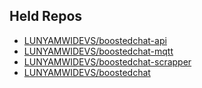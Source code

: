 
## Held Repos
- [LUNYAMWIDEVS/boostedchat-api](https://github.com/LUNYAMWIDEVS/boostedchat-api)
- [LUNYAMWIDEVS/boostedchat-mqtt](https://github.com/LUNYAMWIDEVS/boostedchat-mqtt)
- [LUNYAMWIDEVS/boostedchat-scrapper](https://github.com/LUNYAMWIDEVS/boostedchat-scrapper)
- [LUNYAMWIDEVS/boostedchat](https://github.com/LUNYAMWIDEVS/boostedchat)
